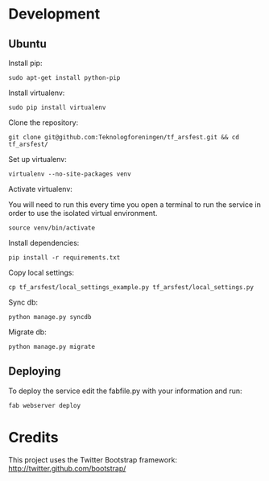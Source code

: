 Development
==========

Ubuntu
-------

Install pip:
```
sudo apt-get install python-pip
```

Install virtualenv:
```
sudo pip install virtualenv
```

Clone the repository:
```
git clone git@github.com:Teknologforeningen/tf_arsfest.git && cd tf_arsfest/
```

Set up virtualenv:
```
virtualenv --no-site-packages venv
```

Activate virtualenv:

You will need to run this every time you open a terminal to run the service in order to use the isolated virtual environment.

```
source venv/bin/activate
```

Install dependencies:
```
pip install -r requirements.txt
```

Copy local settings:
```
cp tf_arsfest/local_settings_example.py tf_arsfest/local_settings.py
```

Sync db:
```
python manage.py syncdb
```

Migrate db:
```
python manage.py migrate
```

Deploying
----------

To deploy the service edit the fabfile.py with your information and run:
```
fab webserver deploy
```

Credits
=========
This project uses the Twitter Bootstrap framework:
http://twitter.github.com/bootstrap/

